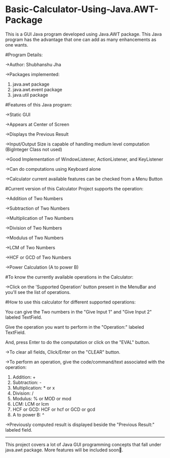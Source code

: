 # Basic-Calculator-Using-Java.AWT-Package
This is a GUI Java program developed using Java.AWT package. This Java program has the advantage that one can add as many enhancements as one wants.


#Program Details:

->Author: Shubhanshu Jha

->Packages implemented:
1. java.awt package
2. java.awt.event package
3. java.util package



#Features of this Java program:

->Static GUI

->Appears at Center of Screen

->Displays the Previous Result

->Input/Output Size is capable of handling medium level computation (BigInteger Class not used)

->Good Implementation of WindowListener, ActionListener, and KeyListener

->Can do computations using Keyboard alone

->Calculator current available features can be checked from a Menu Button



#Current version of this Calculator Project supports the operation:

->Addition of Two Numbers

->Subtraction of Two Numbers

->Multiplication of Two Numbers

->Division of Two Numbers

->Modulus of Two Numbers

->LCM of Two Numbers

->HCF or GCD of Two Numbers

->Power Calculation (A to power B)




#To know the currently available operations in the Calculator:

->Click on the 'Supported Operation' button present in the MenuBar and you'll see the list of operations.



#How to use this calculator for different supported operations:

You can give the Two numbers in the "Give Input 1" and "Give Input 2" labeled TextField.

Give the operation you want to perform in the "Operation:" labeled TextField.

And, press Enter to do the computation or click on the "EVAL" button.



->To clear all fields, Click/Enter on the "CLEAR" button.



->To perform an operation, give the code/command/text associated with the operation:
1. Addition: +
2. Subtraction:  -
3. Multiplication:  *    or    x
4. Division:  /
5. Modulus:  %    or    MOD    or    mod
6. LCM:  LCM    or    lcm
7. HCF or GCD:  HCF    or    hcf    or    GCD    or    gcd
8. A to power B:  ^



->Previously computed result is displayed beside the "Previous Result:" labeled field.


__________________________________________________________________________________________________________________________________
This project covers a lot of Java GUI programming concepts that fall under java.awt package.
More features will be included soon🙂.
